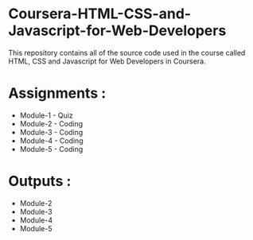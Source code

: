 # Coursera-HTML-CSS-and-Javascript-for-Web-Developers

This repository contains all of the source code used in the course called HTML, CSS and Javascript for Web Developers in Coursera.




# Assignments :

* Module-1 - Quiz 
* Module-2 - Coding
* Module-3 - Coding
* Module-4 - Coding
* Module-5 - Coding


# Outputs :

* Module-2
* Module-3
* Module-4
* Module-5